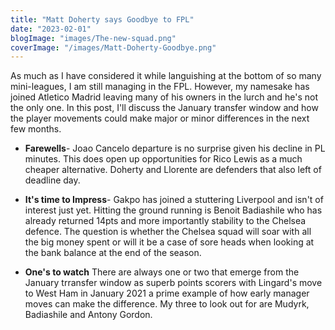 ```yaml
---
title: "Matt Doherty says Goodbye to FPL"
date: "2023-02-01"
blogImage: "images/The-new-squad.png"
coverImage: "/images/Matt-Doherty-Goodbye.png"
---
```


As much as I have considered it while languishing at the bottom of so many mini-leagues, I am still managing in the FPL. However, my namesake has joined Atletico Madrid leaving many of his owners in the lurch and he's not the only one. In this post, I'll discuss the January transfer window and how the player movements could make major or minor differences in the next few months.

- **Farewells**- Joao Cancelo departure is no surprise given his decline in PL minutes. This does open up opportunities for Rico Lewis as a much cheaper alternative. Doherty and Llorente are defenders that also left of deadline day.
- **It's time to Impress**- Gakpo has joined a stuttering Liverpool and isn't of interest just yet. Hitting the ground running is Benoit Badiashile who has already returned 14pts and more importantly stability to the Chelsea defence. The question is whether the Chelsea squad will soar with all the big money spent or will it be a case of sore heads when looking at the bank balance at the end of the season.

- **One's to watch** There are always one or two that emerge from the January trransfer window as superb points scorers with Lingard's move to West Ham in January 2021 a prime example of how early manager moves can make the difference. My three to look out for are Mudyrk, Badiashile and Antony Gordon.
